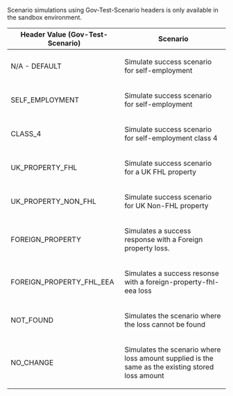 <p>Scenario simulations using Gov-Test-Scenario headers is only available in the sandbox environment.</p>
<table>
    <thead>
        <tr>
            <th>Header Value (Gov-Test-Scenario)</th>
            <th>Scenario</th>
        </tr>
    </thead>
    <tbody> 
        <tr>
            <td><p>N/A - DEFAULT</p></td>
            <td><p>Simulate success scenario for self-employment</p></td>
        </tr>
        <tr>
            <td><p>SELF_EMPLOYMENT</p></td>
            <td><p>Simulate success scenario for self-employment</p></td>
        </tr>  
        <tr>
            <td><p>CLASS_4</p></td>
            <td><p>Simulate success scenario for self-employment class 4</p></td>
        </tr> 
        <tr>
            <td><p>UK_PROPERTY_FHL</p></td>
            <td><p>Simulate success scenario for a UK FHL property</p></td>
        </tr>
        <tr>
            <td><p>UK_PROPERTY_NON_FHL</p></td>
            <td><p>Simulate success scenario for UK Non-FHL property</p></td>
        </tr>
        <tr>
            <td><p>FOREIGN_PROPERTY</p></td>
            <td><p>Simulates a success response with a Foreign property loss.</p></td>
        </tr>
        <tr>
            <td><p>FOREIGN_PROPERTY_FHL_EEA</p></td>
            <td><p>Simulates a success resonse with a foreign-property-fhl-eea loss </p></td>
        </tr>     
        <tr>
            <td><p>NOT_FOUND</p></td>
            <td><p>Simulates the scenario where the loss cannot be found</p></td>
        </tr>            
        <tr>
            <td><p>NO_CHANGE</p></td>
            <td><p>Simulates the scenario where loss amount supplied is the same as the existing stored loss amount</p></td>
        </tr>                               
    </tbody>
</table>
